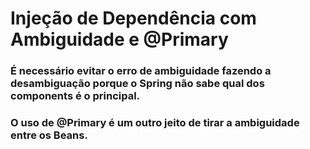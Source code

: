 # Injeção de Dependência com Ambiguidade e @Primary

### É necessário evitar o erro de ambiguidade fazendo a desambiguação porque o Spring não sabe qual dos components é o principal.
### O uso de @Primary é um outro jeito de tirar a ambiguidade entre os Beans.